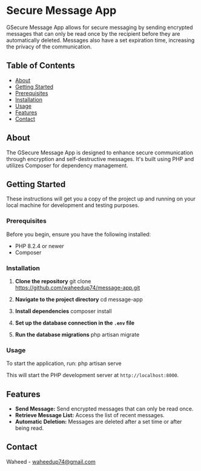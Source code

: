 # Secure Message App

GSecure Message App allows for secure messaging by sending encrypted messages that can only be read once by the recipient before they are automatically deleted. Messages also have a set expiration time, increasing the privacy of the communication.

## Table of Contents
- [About](#about)
- [Getting Started](#getting-started)
- [Prerequisites](#prerequisites)
- [Installation](#installation)
- [Usage](#usage)
- [Features](#features)
- [Contact](#contact)

## About

The GSecure Message App is designed to enhance secure communication through encryption and self-destructive messages. It's built using PHP and utilizes Composer for dependency management.

## Getting Started

These instructions will get you a copy of the project up and running on your local machine for development and testing purposes.

### Prerequisites

Before you begin, ensure you have the following installed:
- PHP 8.2.4 or newer
- Composer

### Installation

1. **Clone the repository**
git clone https://github.com/waheedup74/message-app.git
2. **Navigate to the project directory**
cd message-app
3. **Install dependencies**
composer install

4. **Set up the database connection in the `.env` file**
5. **Run the database migrations**
php artisan migrate


### Usage

To start the application, run:
php artisan serve

This will start the PHP development server at `http://localhost:8000`.

## Features

- **Send Message:** Send encrypted messages that can only be read once.
- **Retrieve Message List:** Access the list of recent messages.
- **Automatic Deletion:** Messages are deleted after a set time or after being read.

## Contact

Waheed - waheedup74@gmail.com


